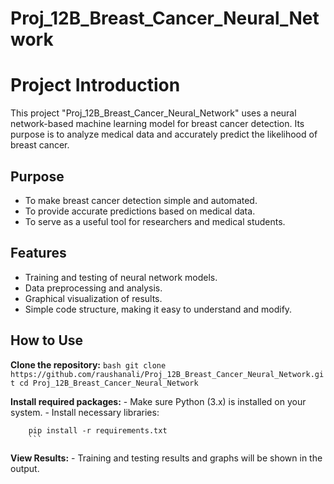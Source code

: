 # Proj_12B_Breast_Cancer_Neural_Network

# Project Introduction

This project "Proj_12B_Breast_Cancer_Neural_Network" uses a neural network-based machine learning model for breast cancer detection. Its purpose is to analyze medical data and accurately predict the likelihood of breast cancer.

## Purpose

- To make breast cancer detection simple and automated.
- To provide accurate predictions based on medical data.
- To serve as a useful tool for researchers and medical students.

## Features

- Training and testing of neural network models.
- Data preprocessing and analysis.
- Graphical visualization of results.
- Simple code structure, making it easy to understand and modify.

## How to Use

**Clone the repository:**
    ```bash
    git clone https://github.com/raushanali/Proj_12B_Breast_Cancer_Neural_Network.git
    cd Proj_12B_Breast_Cancer_Neural_Network
    ```

   **Install required packages:**
    - Make sure Python (3.x) is installed on your system.
    - Install necessary libraries:

        pip install -r requirements.txt
        ```


  **View Results:**
    - Training and testing results and graphs will be shown in the output.
